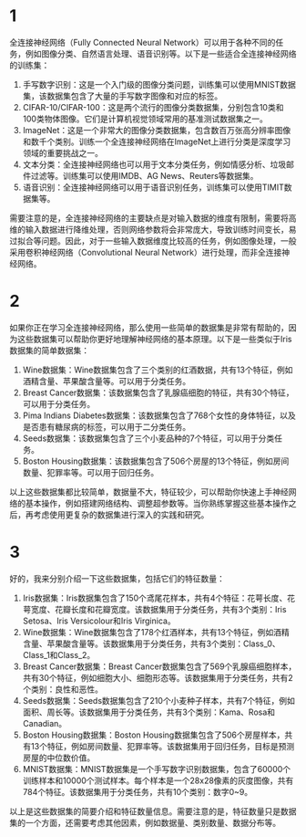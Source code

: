 # 1

全连接神经网络（Fully Connected Neural Network）可以用于各种不同的任务，例如图像分类、自然语言处理、语音识别等。以下是一些适合全连接神经网络的训练集：

1. 手写数字识别：这是一个入门级的图像分类问题，训练集可以使用MNIST数据集，该数据集包含了大量的手写数字图像和对应的标签。
2. CIFAR-10/CIFAR-100：这是两个流行的图像分类数据集，分别包含10类和100类物体图像。它们是计算机视觉领域常用的基准测试数据集之一。
3. ImageNet：这是一个非常大的图像分类数据集，包含数百万张高分辨率图像和数千个类别。训练一个全连接神经网络在ImageNet上进行分类是深度学习领域的重要挑战之一。
4. 文本分类：全连接神经网络也可以用于文本分类任务，例如情感分析、垃圾邮件过滤等。训练集可以使用IMDB、AG News、Reuters等数据集。
5. 语音识别：全连接神经网络可以用于语音识别任务，训练集可以使用TIMIT数据集等。

需要注意的是，全连接神经网络的主要缺点是对输入数据的维度有限制，需要将高维的输入数据进行降维处理，否则网络参数将会非常庞大，导致训练时间变长，易过拟合等问题。因此，对于一些输入数据维度比较高的任务，例如图像处理，一般采用卷积神经网络（Convolutional Neural Network）进行处理，而非全连接神经网络。

# 2

如果你正在学习全连接神经网络，那么使用一些简单的数据集是非常有帮助的，因为这些数据集可以帮助你更好地理解神经网络的基本原理。以下是一些类似于Iris数据集的简单数据集：

1. Wine数据集：Wine数据集包含了三个类别的红酒数据，共有13个特征，例如酒精含量、苹果酸含量等。可以用于分类任务。
2. Breast Cancer数据集：该数据集包含了乳腺癌细胞的特征，共有30个特征，可以用于分类任务。
3. Pima Indians Diabetes数据集：该数据集包含了768个女性的身体特征，以及是否患有糖尿病的标签，可以用于二分类任务。
4. Seeds数据集：该数据集包含了三个小麦品种的7个特征，可以用于分类任务。
5. Boston Housing数据集：该数据集包含了506个房屋的13个特征，例如房间数量、犯罪率等。可以用于回归任务。

以上这些数据集都比较简单，数据量不大，特征较少，可以帮助你快速上手神经网络的基本操作，例如搭建网络结构、调整超参数等。当你熟练掌握这些基本操作之后，再考虑使用更复杂的数据集进行深入的实践和研究。

# 3

好的，我来分别介绍一下这些数据集，包括它们的特征数量：

1. Iris数据集：Iris数据集包含了150个鸢尾花样本，共有4个特征：花萼长度、花萼宽度、花瓣长度和花瓣宽度。该数据集用于分类任务，共有3个类别：Iris Setosa、Iris Versicolour和Iris Virginica。
2. Wine数据集：Wine数据集包含了178个红酒样本，共有13个特征，例如酒精含量、苹果酸含量等。该数据集用于分类任务，共有3个类别：Class_0、Class_1和Class_2。
3. Breast Cancer数据集：Breast Cancer数据集包含了569个乳腺癌细胞样本，共有30个特征，例如细胞大小、细胞形态等。该数据集用于分类任务，共有2个类别：良性和恶性。
4. Seeds数据集：Seeds数据集包含了210个小麦种子样本，共有7个特征，例如面积、周长等。该数据集用于分类任务，共有3个类别：Kama、Rosa和Canadian。
5. Boston Housing数据集：Boston Housing数据集包含了506个房屋样本，共有13个特征，例如房间数量、犯罪率等。该数据集用于回归任务，目标是预测房屋的中位数价值。
6. MNIST数据集：MNIST数据集是一个手写数字识别数据集，包含了60000个训练样本和10000个测试样本。每个样本是一个28x28像素的灰度图像，共有784个特征。该数据集用于分类任务，共有10个类别：数字0~9。

以上是这些数据集的简要介绍和特征数量信息。需要注意的是，特征数量只是数据集的一个方面，还需要考虑其他因素，例如数据量、类别数量、数据分布等。